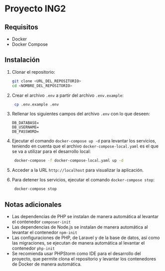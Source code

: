 # Proyecto ING2

## Requisitos

- Docker
- Docker Compose

## Instalación

1. Clonar el repositorio:
   ```bash
   git clone <URL_DEL_REPOSITORIO>
   cd <NOMBRE_DEL_REPOSITORIO>
   ```

2. Crear el archivo `.env` a partir del archivo `.env.example`:
   ```bash
    cp .env.example .env
    ```
3. Rellenar los siguientes campos del archivo `.env` con lo que deseen:
   ```
   DB_DATABASE=
   DB_USERNAME=
   DB_PASSWORD=
   ```

4. Ejecutar el comando `docker-compose up -d` para levantar los servicios, teniendo en cuenta que el archivo `docker-compose-local.yaml` es el que se va a utilizar para el desarrollo local:
   ```bash
    docker-compose -f docker-compose-local.yaml up -d
   ```
   
5. Acceder a la URL `http://localhost` para visualizar la aplicación.

6. Para detener los servicios, ejecutar el comando `docker-compose stop`:
   ```bash
    docker-compose stop
   ```

## Notas adicionales

- Las dependencias de PHP se instalan de manera automática al levantar el contenedor `composer-init`
- Las dependencias de Node.js se instalan de manera automática al levantar el contenedor `npm-init`
- Las configuraciones de PHP, de Laravel y de la base de datos, así como las migraciones, se ejecutan de manera automática al levantar el contenedor `php-init`
- Se recomienda usar PHPStorm como IDE para el desarrollo del proyecto, que permite clona el repositorio y levantar los contenedores de Docker de manera automática.